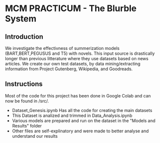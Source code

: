 # MCM PRACTICUM - The Blurble System

## Introduction

We investigate the effectivness of summerization models (BART,BERT,PEGUSUS and T5) with novels. This input source is drastically longer than previous litterature where they use datasets based on news articles. 
We create our own test datasets, by data mining/extracting information from Project Gutenberg, Wikipedia, and Goodreads.

## Instructions

Most of the code for this project has been done in Google Colab and can now be found in /src/. 
- Dataset_Genesis.ipynb Has all the code for creating the main datasets
- This Dataset is analized and trimmed in Data_Analysis.ipynb
- Various models are prepared and run on the dataset in the "Models and Results" folder
- Other files are self-explinatory and were made to better analyse and understand our results


